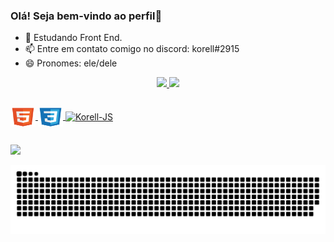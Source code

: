 ### Olá! Seja bem-vindo ao perfil👋

- 🌱 Estudando Front End.
- 📫 Entre em contato comigo no discord: korell#2915
- 😄 Pronomes: ele/dele

<div align="center">
  <a href="https://github.com/korell22">
  <img height="180em" src="https://github-readme-stats.vercel.app/api?username=korell22&show_icons=true&theme=dark&include_all_commits=true&count_private=true"/>
  <img height="180em" src="https://github-readme-stats.vercel.app/api/top-langs/?username=korell22&layout=compact&langs_count=7&theme=dark"/>
</div>

##

<div style="display: inline_block">
  <img align="center" alt="Korell-HTML" height="30" width="40" src="https://raw.githubusercontent.com/devicons/devicon/master/icons/html5/html5-original.svg">
  <img align="center" alt="Korell-CSS" height="30" width="40" src="https://raw.githubusercontent.com/devicons/devicon/master/icons/css3/css3-original.svg">
  <img align="center" alt="Korell-JS" height="30" width="40" src="https://icongr.am/devicon/javascript-original.svg?size=30&color=currentColor">
</div>
  
  ##
 
<div> 
  <a href = "realkorell@gmail.com"><img src="https://img.shields.io/badge/Gmail-D14836?style=for-the-badge&logo=gmail&logoColor=white" target="_blank"></a>
 
  ![Snake animation](https://github.com/korell22/korell22/blob/output/github-contribution-grid-snake.svg)
 
</div>

